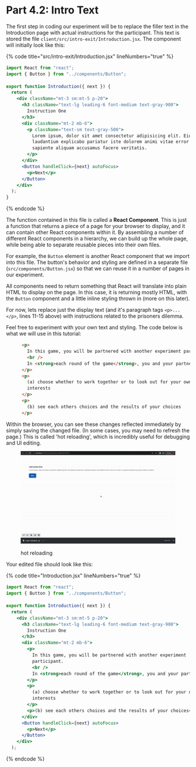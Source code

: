 # Part 4.2: Intro Text

The first step in coding our experiment will be to replace the filler text in the Introduction page with actual instructions for the participant. This text is stored the file `client/src/intro-exit/Introduction.jsx`. The component will initially look like this:

{% code title="src/intro-exit/Introduction.jsx" lineNumbers="true" %}
```jsx
import React from "react";
import { Button } from "../components/Button";

export function Introduction({ next }) {
  return (
    <div className="mt-3 sm:mt-5 p-20">
      <h3 className="text-lg leading-6 font-medium text-gray-900">
        Instruction One
      </h3>
      <div className="mt-2 mb-6">
        <p className="text-sm text-gray-500">
          Lorem ipsum, dolor sit amet consectetur adipisicing elit. Eius aliquam
          laudantium explicabo pariatur iste dolorem animi vitae error totam. At
          sapiente aliquam accusamus facere veritatis.
        </p>
      </div>
      <Button handleClick={next} autoFocus>
        <p>Next</p>
      </Button>
    </div>
  );
}

```
{% endcode %}

The function contained in this file is called a **React Component**. This is just a function that returns a piece of a page for your browser to display, and it can contain other React components within it. By assembling a number of different React components in a hierarchy, we can build up the whole page, while being able to separate reusable pieces into their own files.&#x20;

For example, the `Button` element is another React component that we import into this file. The button's behavior and styling are defined in a separate file (`src/components/Button.jsx`) so that we can reuse it in a number of pages in our experiment.

All components need to return something that React will translate into plain HTML to display on the page. In this case, it is returning mostly HTML, with the `Button` component and a little inline styling thrown in (more on this later).

For now, lets replace just the display text (and it's paragraph tags `<p>...</p>`, lines 11-15 above) with instructions related to the prisoners dilemma.&#x20;

Feel free to experiment with your own text and styling. The code below is what we will use in this tutorial:

```html
      <p>
        In this game, you will be partnered with another experiment participant.
        <br />
        In <strong>each round of the game</strong>, you and your partner will:
      </p>
      <p>
        (a) choose whether to work together or to look out for your own
        interests
      </p>
      <p>
        (b) see each others choices and the results of your choices
      </p>
```

Within the browser, you can see these changes reflected immediately by simply saving the changed file. (In some cases, you may need to refresh the page.) This is called 'hot reloading', which is incredibly useful for debugging and UI editing.

<figure><img src="../../../.gitbook/assets/ezgif-4-662cc8e17c.gif" alt=""><figcaption><p>hot reloading</p></figcaption></figure>

Your edited file should look like this:

{% code title="Introduction.jsx" lineNumbers="true" %}
```jsx
import React from "react";
import { Button } from "../components/Button";

export function Introduction({ next }) {
  return (
    <div className="mt-3 sm:mt-5 p-20">
      <h3 className="text-lg leading-6 font-medium text-gray-900">
        Instruction One
      </h3>
      <div className="mt-2 mb-6">
        <p>
          In this game, you will be partnered with another experiment
          participant.
          <br />
          In <strong>each round of the game</strong>, you and your partner will:
        </p>
        <p>
          (a) choose whether to work together or to look out for your own
          interests
        </p>
        <p>(b) see each others choices and the results of your choices</p>
      </div>
      <Button handleClick={next} autoFocus>
        <p>Next</p>
      </Button>
    </div>
  );
```
{% endcode %}
